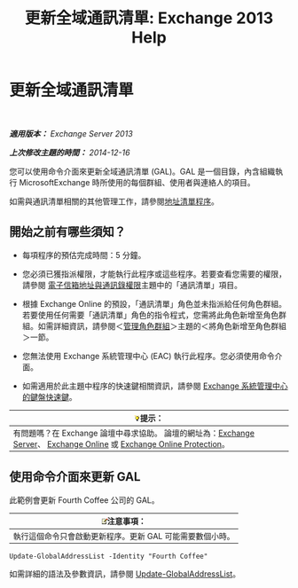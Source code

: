 ﻿---
title: '更新全域通訊清單: Exchange 2013 Help'
TOCTitle: 更新全域通訊清單
ms:assetid: 236e8530-62dd-4c43-8a5d-8465623252e6
ms:mtpsurl: https://technet.microsoft.com/zh-tw/library/Bb266966(v=EXCHG.150)
ms:contentKeyID: 50472826
ms.date: 05/21/2018
mtps_version: v=EXCHG.150
ms.translationtype: MT
---

# 更新全域通訊清單

 

_**適用版本：** Exchange Server 2013_

_**上次修改主題的時間：** 2014-12-16_

您可以使用命令介面來更新全域通訊清單 (GAL)。GAL 是一個目錄，內含組織執行 MicrosoftExchange 時所使用的每個群組、使用者與連絡人的項目。

如需與通訊清單相關的其他管理工作，請參閱[地址清單程序](address-list-procedures-exchange-2013-help.md)。

## 開始之前有哪些須知？

  - 每項程序的預估完成時間：5 分鐘。

  - 您必須已獲指派權限，才能執行此程序或這些程序。若要查看您需要的權限，請參閱 [電子信箱地址與通訊錄權限](email-address-and-address-book-permissions-exchange-2013-help.md)主題中的「通訊清單」項目。

  - 根據 Exchange Online 的預設，「通訊清單」角色並未指派給任何角色群組。若要使用任何需要「通訊清單」角色的指令程式，您需將此角色新增至角色群組。如需詳細資訊，請參閱＜[管理角色群組](manage-role-groups-exchange-2013-help.md)＞主題的＜將角色新增至角色群組＞一節。

  - 您無法使用 Exchange 系統管理中心 (EAC) 執行此程序。您必須使用命令介面。

  - 如需適用於此主題中程序的快速鍵相關資訊，請參閱 [Exchange 系統管理中心的鍵盤快速鍵](keyboard-shortcuts-in-the-exchange-admin-center-exchange-online-protection-help.md)。

<table>
<thead>
<tr class="header">
<th><img src="images/Bb124558.tip(EXCHG.150).gif" title="提示" alt="提示" />提示：</th>
</tr>
</thead>
<tbody>
<tr class="odd">
<td>有問題嗎？在 Exchange 論壇中尋求協助。 論壇的網址為：<a href="https://go.microsoft.com/fwlink/p/?linkid=60612">Exchange Server</a>、 <a href="https://go.microsoft.com/fwlink/p/?linkid=267542">Exchange Online</a> 或 <a href="https://go.microsoft.com/fwlink/p/?linkid=285351">Exchange Online Protection</a>。</td>
</tr>
</tbody>
</table>


## 使用命令介面來更新 GAL

此範例會更新 Fourth Coffee 公司的 GAL。

<table>
<thead>
<tr class="header">
<th><img src="images/Bb124558.note(EXCHG.150).gif" title="注意事項" alt="注意事項" />注意事項：</th>
</tr>
</thead>
<tbody>
<tr class="odd">
<td>執行這個命令只會啟動更新程序。更新 GAL 可能需要數個小時。</td>
</tr>
</tbody>
</table>


    Update-GlobalAddressList -Identity "Fourth Coffee"

如需詳細的語法及參數資訊，請參閱 [Update-GlobalAddressList](https://technet.microsoft.com/zh-tw/library/aa998806\(v=exchg.150\))。

